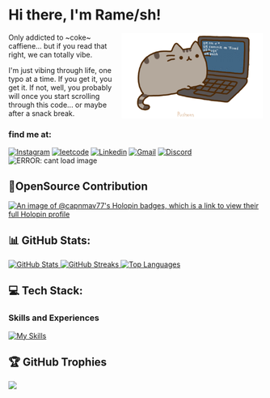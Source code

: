 # Hi there, I'm Rame/sh! 

<p align="center">
<!--   <img src="https://media.giphy.com/media/v1.Y2lkPTc5MGI3NjExZmVlZjNmMGQxZTU3NDgyMjU4Njg0ZWEwYzk3YjQ1Njc3ZmU3ODhhNiZjdD1n/E7qhaXjCoZmDsHKpTN/giphy.gif" align="right"  width="280" height="auto" alt="ERROR: cant load image"/>  -->
<img src="assets/pusheencode.gif" align="right" width="280 height="auto" />

Only addicted to ~coke~ caffiene... but if you read that right, we can totally vibe. 

I'm just vibing through life, one typo at a time. If you get it, you get it. If not, well, you probably will once you start scrolling through this code... or maybe after a snack break.


 ### find me at:

 <!--   <a href="https://www.codechef.com/users/weshaan108" target="_blank"><img src="https://gitgud.io/uploads/-/system/group/avatar/12294/cc.png" hspace="1" vspace="2" height="45" width="45" align="top" target="_blank">
      </a> -->
  <a href = "https://instagram.com/ramesh_77_" ><img alt="Instagram" src="https://img.shields.io/badge/Instagram-E4405F?style=for-the-badge&logo=instagram&logoColor=white" /></a>
  <a href = "https://leetcode.com/rameshwar77/" ><img alt="leetcode" src="https://img.shields.io/badge/-LeetCode-FFA116?style=for-the-badge&logo=LeetCode&logoColor=black" /></a>
  <a href = "https://linkedin.com/in/rameshwar-dl/" ><img alt="Linkedin" src="https://img.shields.io/badge/LinkedIn-0077B5?style=for-the-badge&logo=linkedin&logoColor=white" /></a>
  <a href = "mailto:rameshwar77411@gmail.com?subject=From your Github Profile" ><img alt="Gmail" src="https://img.shields.io/badge/Gmail-D14836?style=for-the-badge&logo=gmail&logoColor=white" /></a>
  <a href = "https://discord.com/users/758003153571676391/" ><img alt="Discord" src="https://img.shields.io/badge/Discord-5865F2?style=for-the-badge&logo=discord&logoColor=white"/> </a>
  <img src="https://media.giphy.com/media/a5viI92PAF89q/giphy.gif" align="" width="auto" height="40" alt="ERROR: cant load image"/> 

## 🐙OpenSource Contribution

[![An image of @capnmav77's Holopin badges, which is a link to view their full Holopin profile](https://holopin.me/capnmav77)](https://holopin.io/@capnmav77)

<!--
## 📊 GitHub Stats:
![](https://github-readme-stats.vercel.app/api?username=capnmav77&theme=dark&hide_border=false&include_all_commits=true&count_private=false)<br/>
![](https://github-readme-streak-stats.herokuapp.com/?user=capnmav77&theme=dark&hide_border=false)<br/>
![](https://github-readme-stats.vercel.app/api/top-langs/?username=capnmav77&theme=dark&hide_border=false&include_all_commits=true&count_private=false&layout=compact)
-->

## 📊 GitHub Stats:

<p align="left">
 <a href="https://github-readme-stats.vercel.app/api?username=capnmav77&theme=dark&hide_border=false&include_all_commits=true&count_private=false">
    <img src="https://github-readme-stats.vercel.app/api?username=capnmav77&theme=dark&hide_border=false&include_all_commits=true&count_private=false" alt="GitHub Stats" />
 </a>
 <a href="https://github-readme-streak-stats.herokuapp.com/?user=capnmav77&theme=dark&hide_border=false">
    <img src="https://github-readme-streak-stats.herokuapp.com/?user=capnmav77&theme=dark&hide_border=false" alt="GitHub Streaks" />
 </a>
 <a href="https://github-readme-stats.vercel.app/api/top-langs/?username=capnmav77&theme=dark&hide_border=false&include_all_commits=true&count_private=false&layout=compact">
    <img src="https://github-readme-stats.vercel.app/api/top-langs/?username=capnmav77&theme=dark&hide_border=false&include_all_commits=true&count_private=false&layout=compact" alt="Top Languages" />
 </a>
</p>


## 💻 Tech Stack:

### Skills and Experiences
<!--
<a href="https://skillicons.dev">
  <img src="https://skillicons.dev/icons?i=arch,aws,azure,bash,blender,c,cpp,cloudflare,cmake,docker,figma,firebase,flask,git,github,java,kafka,latex,linux,lua,mongodb,mysql,py,pytorch,ros,sklearn,unity,unreal,vim,vscode"/>
</a>
-->

[![My Skills](https://skillicons.dev/icons?i=arch,aws,azure,bash,blender,c,cpp,cloudflare,cmake,docker,figma,firebase,flask,git,github,java,kafka,latex,linux,lua,mongodb,mysql,py,pytorch,ros,sklearn,unity,unreal,vim,vscode&perline=8)](https://skillicons.dev)

<!--
| ![Supabase](https://skillicons.dev/icons?i=supabase&theme=dark) | ![Postgres](https://skillicons.dev/icons?i=postgresql&theme=dark) | ![MongoDB](https://skillicons.dev/icons?i=mongodb&theme=dark) | ![Firebase](https://skillicons.dev/icons?i=firebase&theme=dark) | ![AWS](https://skillicons.dev/icons?i=aws&theme=dark) |
|---|---|---|---|---|
-->

<!--
| ![VScode](https://skillicons.dev/icons?i=vscode&theme=dark) | ![Postman](https://skillicons.dev/icons?i=postman&theme=dark) | ![Vscode](https://skillicons.dev/icons?i=visualstudio&theme=dark) | ![Git](https://skillicons.dev/icons?i=git&theme=dark) | ![Docker](https://skillicons.dev/icons?i=docker&theme=dark) |  ![Figma](https://skillicons.dev/icons?i=figma&theme=dark) | ![GitHub](https://skillicons.dev/icons?i=github&theme=dark) | ![Linux](https://skillicons.dev/icons?i=linux&theme=dark) |
|---|---|---|---|---|---|--|---|
-->

<!--
| ![Python](https://skillicons.dev/icons?i=python&theme=dark) | ![C++](https://skillicons.dev/icons?i=cpp&theme=dark) | ![C](https://skillicons.dev/icons?i=c&theme=dark) |
|---|---|---|
-->
<!--
### Machine Learning
| ![HTML](https://skillicons.dev/icons?i=pytorch&theme=dark) | ![CSS](https://skillicons.dev/icons?i=tensorflow&theme=dark) | ![CSS](https://skillicons.dev/icons?i=keras&theme=dark) |
|---|---|--|

### Game Development 
| ![UNREAL](https://skillicons.dev/icons?i=unreal&theme=dark) | ![UNITY](https://skillicons.dev/icons?i=unity&theme=dark) | ![Blender](https://skillicons.dev/icons?i=blender&theme=dark) |
|---|---|---|
-->

## 🏆 GitHub Trophies
![](https://github-profile-trophy.vercel.app/?username=capnmav77&theme=radical&no-frame=false&no-bg=false&margin-w=4)


<!--
## 🌐 Socials:
[![Instagram](https://img.shields.io/badge/Instagram-E4405F?style=for-the-badge&logo=instagram&logoColor=white)](https://instagram.com/ramesh_77_)
[![LinkedIn](https://img.shields.io/badge/LinkedIn-0077B5?style=for-the-badge&logo=linkedin&logoColor=white)](https://www.linkedin.com/in/rameshwar-dl/) 
[![CodeChef](	https://img.shields.io/badge/-CodeChef-5B4638?style=for-the-badge&logo=CodeChef&logoColor=white)](https://www.codechef.com/users/mav77411)
[![Leetcode](https://img.shields.io/badge/-LeetCode-FFA116?style=for-the-badge&logo=LeetCode&logoColor=black)](https://leetcode.com/rameshwar77/)
<a href = "mailto:capnprice11@gmail.com?subject=From your Github Profile" ><img alt="Gmail" src="https://img.shields.io/badge/Gmail-D14836?style=for-the-badge&logo=gmail&logoColor=white" /></a>
<a href = "https://discord.com/users/758003153571676391/" ><img alt="Discord" src="https://img.shields.io/badge/Discord-5865F2?style=for-the-badge&logo=discord&logoColor=white"/> </a>
<!-- <a href = "https://www.linkedin.com/in/aronya-baksy-062a21183/" ><img src="https://img.shields.io/badge/linkedin%20-%230077B5.svg?&style=for-the-badge&logo=linkedin&logoColor=white"/></a> -->
